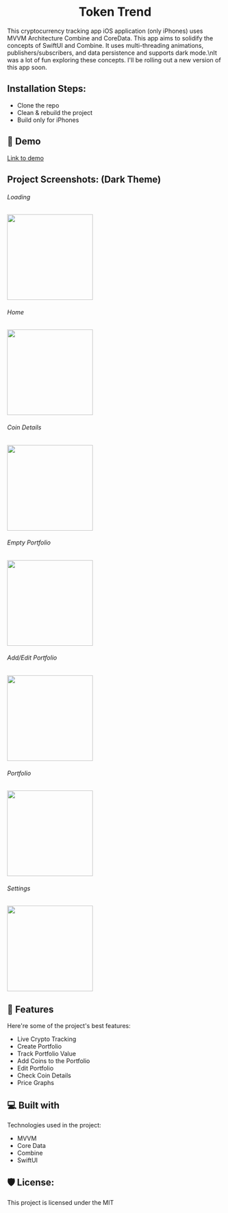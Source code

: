 <h1 align="center" id="title">Token Trend</h1>

<p id="description">This cryptocurrency tracking app iOS application (only iPhones) uses MVVM Architecture Combine and CoreData. This app aims to solidify the concepts of SwiftUI and Combine. It uses multi-threading animations, publishers/subscribers, and data persistence and supports dark mode.\nIt was a lot of fun exploring these concepts. I'll be rolling out a new version of this app soon.</p>

<h2>Installation Steps:</h2>

*   Clone the repo
*   Clean & rebuild the project
*   Build only for iPhones

<h2>🚀 Demo</h2>
<a href=https://drive.google.com/file/d/1vp04V0Kot0xvxIw-OATvLRUL4Bwb3oTL/view?usp=drive_link>Link to demo </a>

<h2>Project Screenshots: (Dark Theme)</h2>
<h6>Loading</h6>
<img src="https://github.com/argh15/TokenTrend/blob/master/App%20Screenshots/Loading%20Screen.PNG" width="200"/>
<h6>Home</h6>
<img src="https://github.com/argh15/TokenTrend/blob/master/App%20Screenshots/Home%20Screen.PNG" width="200"/>
<h6>Coin Details</h6>
<img src="https://github.com/argh15/TokenTrend/blob/master/App%20Screenshots/Coin%20Details%20Screen.PNG" width="200"/>
<h6>Empty Portfolio</h6>
<img src="https://github.com/argh15/TokenTrend/blob/master/App%20Screenshots/Empty%20Portfolio%20Screen.PNG" width="200"/>
<h6>Add/Edit Portfolio</h6>
<img src="https://github.com/argh15/TokenTrend/blob/master/App%20Screenshots/Add%3AEdit%20Portfolio%20Screen.PNG" width="200"/>
<h6>Portfolio</h6>
<img src="https://github.com/argh15/TokenTrend/blob/master/App%20Screenshots/Portfolio%20Screen.PNG" width="200"/>
<h6>Settings</h6>
<img src="https://github.com/argh15/TokenTrend/blob/master/App%20Screenshots/Settings%20Screen.PNG" width="200"/>
  
<h2>🧐 Features</h2>

Here're some of the project's best features:

*   Live Crypto Tracking
*   Create Portfolio
*   Track Portfolio Value
*   Add Coins to the Portfolio
*   Edit Portfolio
*   Check Coin Details
*   Price Graphs
  
<h2>💻 Built with</h2>

Technologies used in the project:

*   MVVM
*   Core Data
*   Combine
*   SwiftUI

<h2>🛡️ License:</h2>

This project is licensed under the MIT
